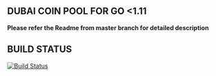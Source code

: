 ## DUBAI COIN POOL FOR GO <1.11


**Please refer the Readme from master branch for detailed description**

## BUILD STATUS

[![Build Status](https://travis-ci.org/techievee/ethash-mining-pool.svg?branch=V2.0_Mc)](https://travis-ci.org/techievee/ethash-mining-pool) 